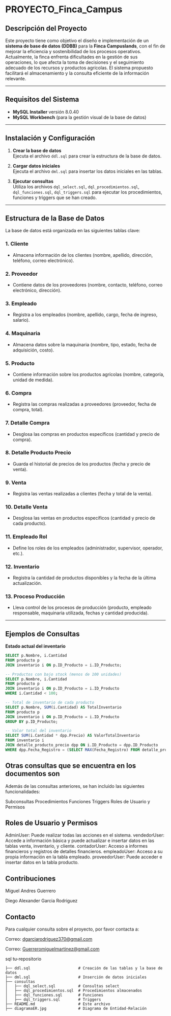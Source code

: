 # PROYECTO_Finca_Campus

## Descripción del Proyecto

Este proyecto tiene como objetivo el diseño e implementación de un **sistema de base de datos (DDBB)** para la **Finca Campuslands**, con el fin de mejorar la eficiencia y sostenibilidad de los procesos operativos. Actualmente, la finca enfrenta dificultades en la gestión de sus operaciones, lo que afecta la toma de decisiones y el seguimiento adecuado de los recursos y productos agrícolas. El sistema propuesto facilitará el almacenamiento y la consulta eficiente de la información relevante.

---

## Requisitos del Sistema

- **MySQL Installer** versión 8.0.40
- **MySQL Workbench** (para la gestión visual de la base de datos)

---

## Instalación y Configuración

1. **Crear la base de datos**  
   Ejecuta el archivo `ddl.sql` para crear la estructura de la base de datos.

2. **Cargar datos iniciales**  
   Ejecuta el archivo `dml.sql` para insertar los datos iniciales en las tablas.

3. **Ejecutar consultas**  
   Utiliza los archivos `dql_select.sql`, `dql_procedimientos.sql`, `dql_funciones.sql`, `dql_triggers.sql` para ejecutar los procedimientos, funciones y triggers que se han creado.

---

## Estructura de la Base de Datos

La base de datos está organizada en las siguientes tablas clave:

### 1. **Cliente**
   - Almacena información de los clientes (nombre, apellido, dirección, teléfono, correo electrónico).

### 2. **Proveedor**
   - Contiene datos de los proveedores (nombre, contacto, teléfono, correo electrónico, dirección).

### 3. **Empleado**
   - Registra a los empleados (nombre, apellido, cargo, fecha de ingreso, salario).

### 4. **Maquinaria**
   - Almacena datos sobre la maquinaria (nombre, tipo, estado, fecha de adquisición, costo).

### 5. **Producto**
   - Contiene información sobre los productos agrícolas (nombre, categoría, unidad de medida).

### 6. **Compra**
   - Registra las compras realizadas a proveedores (proveedor, fecha de compra, total).

### 7. **Detalle Compra**
   - Desglosa las compras en productos específicos (cantidad y precio de compra).

### 8. **Detalle Producto Precio**
   - Guarda el historial de precios de los productos (fecha y precio de venta).

### 9. **Venta**
   - Registra las ventas realizadas a clientes (fecha y total de la venta).

### 10. **Detalle Venta**
   - Desglosa las ventas en productos específicos (cantidad y precio de cada producto).

### 11. **Empleado Rol**
   - Define los roles de los empleados (administrador, supervisor, operador, etc.).

### 12. **Inventario**
   - Registra la cantidad de productos disponibles y la fecha de la última actualización.

### 13. **Proceso Producción**
   - Lleva control de los procesos de producción (producto, empleado responsable, maquinaria utilizada, fechas y cantidad producida).

---

## Ejemplos de Consultas

**Estado actual del inventario**

```sql
SELECT p.Nombre, i.Cantidad 
FROM producto p 
JOIN inventario i ON p.ID_Producto = i.ID_Producto;

-- Productos con bajo stock (menos de 100 unidades)
SELECT p.Nombre, i.Cantidad 
FROM producto p 
JOIN inventario i ON p.ID_Producto = i.ID_Producto 
WHERE i.Cantidad < 100;

-- Total de inventario de cada producto
SELECT p.Nombre, SUM(i.Cantidad) AS TotalInventario 
FROM producto p 
JOIN inventario i ON p.ID_Producto = i.ID_Producto 
GROUP BY p.ID_Producto;

-- Valor total del inventario
SELECT SUM(i.Cantidad * dpp.Precio) AS ValorTotalInventario 
FROM inventario i 
JOIN detalle_producto_precio dpp ON i.ID_Producto = dpp.ID_Producto 
WHERE dpp.Fecha_Registro = (SELECT MAX(Fecha_Registro) FROM detalle_producto_precio);
```
## Otras consultas que se encuentra en los documentos son

Además de las consultas anteriores, se han incluido las siguientes funcionalidades:

Subconsultas
Procedimientos
Funciones
Triggers
Roles de Usuario y Permisos

## Roles de Usuario y Permisos

AdminUser: Puede realizar todas las acciones en el sistema.
vendedorUser: Accede a información básica y puede actualizar e insertar datos en las tablas venta, inventario, y cliente.
contadorUser: Acceso a informes financieros y registros de detalles financieros.
empleadoUser: Acceso a su propia información en la tabla empleado.
proveedorUser: Puede acceder e insertar datos en la tabla producto.

## Contribuciones

Miguel Andres Guerrero 

Diego Alexander Garcia Rodriguez

## Contacto

Para cualquier consulta sobre el proyecto, por favor contacta a:

Correo: dgarciarodriguez370@gmail.com

Correo: Guerreromiguelmartinez@gmail.com

sql
tu-repositorio

    ├── ddl.sql                     # Creación de las tablas y la base de datos
    ├── dml.sql                     # Inserción de datos iniciales
    ├── consultas
    │   ├── dql_select.sql          # Consultas select
    │   ├── dql_procedimientos.sql  # Procedimientos almacenados
    │   ├── dql_funciones.sql       # Funciones
    │   ├── dql_triggers.sql        # Triggers
    ├── README.md                   # Este archivo
    ├── diagramaER.jpg              # Diagrama de Entidad-Relación
